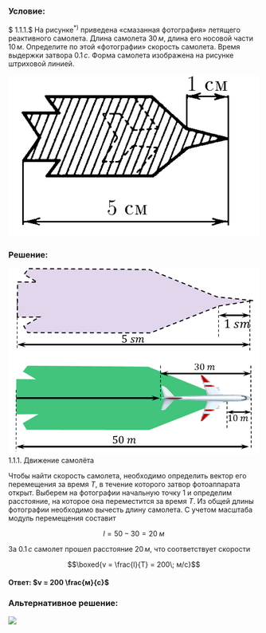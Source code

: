 ###  Условие: 

$ 1.1.1.$ На рисунке$^{*)}$ приведена «смазанная фотография» летящего реактивного самолета. Длина самолета $30 \, м$, длина его носовой части $10 \, м$. Определите по этой «фотографии» скорость самолета. Время выдержки затвора $0.1\,с$. Форма самолета изображена на рисунке штриховой линией. 

![ К задаче 1.1.1 |507x327, 26%](../../img/1.1.1/statement.png)

###  Решение: 

![ 1.1.1. Движение самолёта |747x555, 51%](../../img/1.1.1/1.1.1.png)  1.1.1. Движение самолёта 

Чтобы найти скорость самолета, необходимо определить вектор его перемещения за время $T$, в течение которого затвор фотоаппарата открыт. Выберем на фотографии начальную точку $1$ и определим расстояние, на которое она переместится за время $T$. Из общей длины фотографии необходимо вычесть длину самолета. С учетом масштаба модуль перемещения составит 

$$l=50-30 = 20 \;м$$ 

За $0.1\, с$ самолет прошел расстояние $20\, м$, что соответствует скорости 

$$\boxed{v = \frac{l}{T} = 200\; м/с}$$ 

####  Ответ: $v = 200 \frac{м}{с}$ 

###  Альтернативное решение: 

![](https://www.youtube.com/embed/H0fW5PdJCig) 

  


